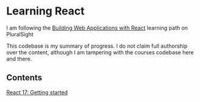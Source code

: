 # Learning React

I am following the [Building Web Applications with React](https://app.pluralsight.com/paths/skill/building-web-applications-with-react) learning path on PluralSight 

This codebase is my summary of progress. I do not claim full authorship over the content, although I am tampering with the courses codebase here and there.

## Contents

[React 17: Getting started](.react-17-getting-started)
